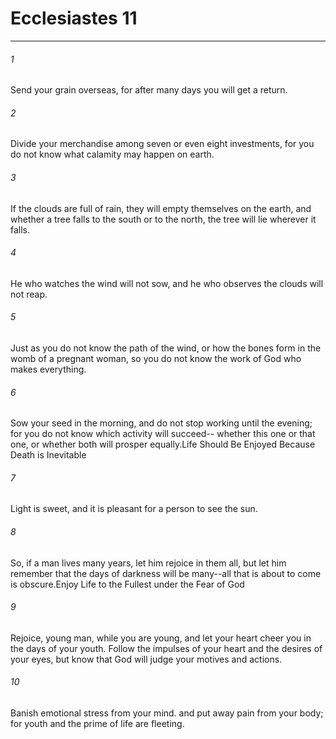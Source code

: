 # Ecclesiastes 11
***



###### 1 
Send your grain overseas, for after many days you will get a return. 

###### 2 
Divide your merchandise among seven or even eight investments, for you do not know what calamity may happen on earth. 

###### 3 
If the clouds are full of rain, they will empty themselves on the earth, and whether a tree falls to the south or to the north, the tree will lie wherever it falls. 

###### 4 
He who watches the wind will not sow, and he who observes the clouds will not reap. 

###### 5 
Just as you do not know the path of the wind, or how the bones form in the womb of a pregnant woman, so you do not know the work of God who makes everything. 

###### 6 
Sow your seed in the morning, and do not stop working until the evening; for you do not know which activity will succeed-- whether this one or that one, or whether both will prosper equally.Life Should Be Enjoyed Because Death is Inevitable 

###### 7 
Light is sweet, and it is pleasant for a person to see the sun. 

###### 8 
So, if a man lives many years, let him rejoice in them all, but let him remember that the days of darkness will be many--all that is about to come is obscure.Enjoy Life to the Fullest under the Fear of God 

###### 9 
Rejoice, young man, while you are young, and let your heart cheer you in the days of your youth. Follow the impulses of your heart and the desires of your eyes, but know that God will judge your motives and actions. 

###### 10 
Banish emotional stress from your mind. and put away pain from your body; for youth and the prime of life are fleeting.
